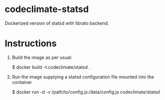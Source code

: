 # codeclimate-statsd

Dockerized version of statsd with librato backend.

# Instructions

1. Build the image as per usual:

    $ docker build -t codeclimate/statsd .

2. Run the image supplying a statsd configuration file mounted into the container

    $ docker run -d -v /path/to/config.js:/data/config.js codeclimate/statsd
